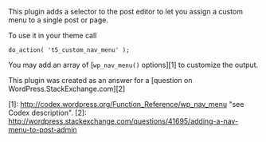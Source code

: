 This plugin adds a selector to the post editor to let you assign a custom menu to a single post or page.

To use it in your theme call

	do_action( 't5_custom_nav_menu' );
	
You may add an array of [`wp_nav_menu()` options][1] to customize the output.

This plugin was created as an answer for a [question on WordPress.StackExchange.com][2]


[1]: http://codex.wordpress.org/Function_Reference/wp_nav_menu "see Codex description".
[2]: http://wordpress.stackexchange.com/questions/41695/adding-a-nav-menu-to-post-admin